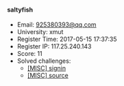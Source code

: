 #### saltyfish  

* Email: 925380393@qq.com  
* University: xmut  
* Register Time: 2017-05-15 17:37:35  
* Register IP: 117.25.240.143  
* Score: 11  
* Solved challenges: 
  * [[MISC] signin](https://github.com/SniperOJ/Challenges/blob/master/misc/signin.json)  
  * [[MISC] source](https://github.com/SniperOJ/Challenges/blob/master/misc/source.json)  
